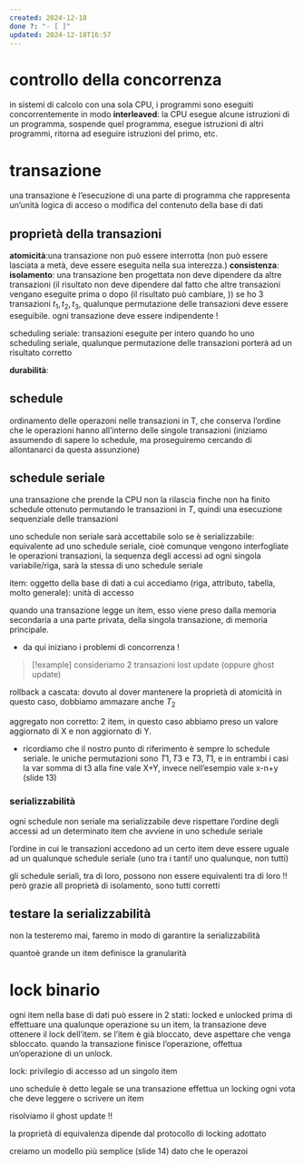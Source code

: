 ```yaml
---
created: 2024-12-18
done ?: "- [ ]"
updated: 2024-12-18T16:57
---
```

# controllo della concorrenza
in sistemi di calcolo con una sola CPU, i programmi sono eseguiti concorrentemente in modo **interleaved**: la CPU esegue alcune istruzioni di un programma, sospende quel programma, esegue istruzioni di altri programmi, ritorna ad eseguire istruzioni del primo, etc.

# transazione
una transazione è l’esecuzione di una parte di programma che rappresenta un’unità logica di acceso o modifica del contenuto della base di dati

## proprietà della transazioni
**atomicità**:una transazione non può essere interrotta (non può essere lasciata a metà, deve essere eseguita nella sua interezza.)
**consistenza**:
**isolamento**: una transazione ben progettata non deve dipendere da altre transazioni (il risultato non deve dipendere dal fatto che altre transazioni vengano eseguite prima o dopo (il risultato può cambiare, )) se ho 3 transazioni $t_1,t_2, t_3$, qualunque permutazione delle transazioni deve essere eseguibile. ogni transazione deve essere indipendente !

scheduling seriale: transazioni eseguite per intero
quando ho uno scheduling seriale, qualunque permutazione delle transazioni porterà ad un risultato corretto

**durabilità**: 
## schedule
ordinamento delle operazoni nelle transazioni in T, che conserva l’ordine che le operazioni hanno all’interno delle singole transazioni
(iniziamo assumendo di sapere lo schedule, ma proseguiremo cercando di allontanarci da questa assunzione)
## schedule seriale
una transazione che prende la CPU non la rilascia finche non ha finito
schedule ottenuto permutando le transazioni in $T$, quindi una esecuzione sequenziale delle transazioni

uno schedule non seriale sarà accettabile solo se è serializzabile: equivalente ad uno schedule seriale, cioè comunque vengono interfogliate le operazioni transazioni, la sequenza degli accessi ad ogni singola variabile/riga, sarà la stessa di uno schedule seriale

item: oggetto della base di dati a cui accediamo (riga, attributo, tabella, molto generale): unità di accesso

quando una transazione legge un item, esso viene preso dalla memoria secondaria a una parte privata, della singola transazione, di memoria principale.
- da qui iniziano i problemi di concorrenza !
>[!example] 
consideriamo 2 transazioni
lost update (oppure ghost update)

rollback a cascata: dovuto al dover mantenere la proprietà di atomicità 
in questo caso, dobbiamo ammazare anche $T_2$

aggregato non corretto: 2 item, 
in questo caso abbiamo preso un valore aggiornato di X e non aggiornato di Y.
- ricordiamo che il nostro punto di riferimento è sempre lo schedule seriale. le uniche permutazioni sono $T1,T3$ e $T3,T1$, e in entrambi i casi la var somma di t3 alla fine vale X+Y, invece nell’esempio vale x-n+y (slide 13)

### serializzabilità


ogni schedule non seriale ma serializzabile deve rispettare l’ordine degli accessi ad un determinato item che avviene in uno schedule seriale

l’ordine in cui le transazioni accedono ad un certo item deve essere uguale ad un qualunque schedule seriale (uno tra i tanti! uno qualunque, non tutti)

gli schedule seriali, tra di loro, possono non essere equivalenti tra di loro !! però grazie all proprietà di isolamento, sono tutti corretti
## testare la serializzabilità
non la testeremo mai, faremo in modo di garantire la serializzabilità

quantoè grande un item definisce la granularità

# lock binario
ogni item nella base di dati può essere in 2 stati: locked e unlocked
prima di effettuare una qualunque operazione su un item, la transazione deve ottenere il lock dell’item. se l’item è già bloccato, deve aspettare che venga sbloccato. quando la transazione finisce l’operazione, offettua un’operazione di un unlock.

lock: privilegio di accesso ad un singolo item

uno schedule è detto legale se una transazione effettua un locking ogni vota che deve leggere o scrivere un item

risolviamo il ghost update !!

la proprietà di equivalenza dipende dal protocollo di locking adottato

creiamo un modello più semplice (slide 14) dato che le operazoi